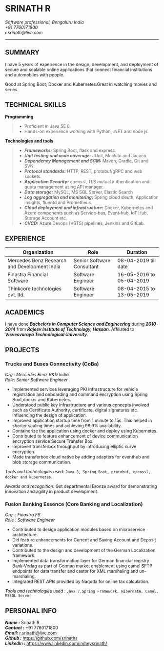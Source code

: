 # SRINATH R
_Software professional, Bengaluru India  
+91 7760171800  
r.srinath@live.com_  

****

## SUMMARY
<p>I have 5 years of experience in the design, development, and deployment of secure and scalable online applications that 
connect financial institutions and automobiles with people.</p>
<p>Good at Spring Boot, Docker and Kubernetes.Great in watching movies and series.</p>

## TECHNICAL SKILLS

**Programming**
> - Proficient in Java SE 8.  
> - Hands-on experience working with Python, .NET and node js.

   

**Technologies and tools**
 > - _**Frameworks:**_ Spring Boot, flask and express.
 > - _**Unit testing and code coverage:**_ JUnit, Mockito and Jacoco.
 > - _**Dependency Management and SCM:**_ Maven, Gradle, Git and SVN.
 > - _**Protocol standards:**_ HTTP, REST, protobuf/gRPC and web sockets.
 > - _**Application Security:**_ openssl, TLS mutual authentication and quota management using API manager.
 > - _**Data storage:**_ MySQL, MS SQL Server, Elastic Search
 > - _**Log aggregation and monitoring:**_ Spring cloud sleuth, Application insights, fluentd and Prometheus.
 > - _**Cloud deployment and infrastructure:**_ Docker, Kubernetes and Azure components such as Service-bus, Event-hub, IoT Hub, Storage Account etc.
 > - _**CI/CD:**_ Azure Devops (VSTS) pipelines, Jenkins and GitLab.
 
 ## EXPERIENCE
 
 |Organization|Role|Duration|
 |---|---|---|
 |Mercedes Benz Research and Development India|Senior Software Consultant|08-04-2019 till date|
 |Finastra Financial Software|Software Engineer|16-05-2016 to 05-04-2019|
 |Thinkcore technologies pvt. ltd.|Software Engineer|08-04-2015 to 13-05-2019|
 
 ## ACADEMICS
 
 I have done _**Bachelors in Computer Science and Engineering**_ during _**2010-2014**_
 from _**Rajeev Institute of Technology, Hassan**_. Affiliated to _**Visvesvaraya Technological University**_.
 
 ## PROJECTS
 
 ### Trucks and Buses Connectivity (CoBa)
 _Org.: Mercedes Benz R&D India  
 Role: Senior Software Engineer_
 
 - Implemented services leveraging PKI infrastructure for vehicle registration and onboarding and command encryption using 
 Spring Boot,docker and Kubernetes.
 - Understood public key infrastructure and various concepts involved such as Certificate Authority, certificate, digital signatures etc.
  influencing the design of application. 
 - Improved application startup time from 1 minute to 15s. This helped in shorter scaling times and achieving 99.9% availability.
 - Containerize the application using docker and deploy using Kubernetes.
 - Contributed to feature enhancement of device communication encryption service Secure Transfer Box.
 - Improved transferbox throughput by introducing elliptic curve encryption.
 - Made transferbox cloud native by adding adapters for eventhub and blob storage communication.
 
 _Tools and technologies used:_ `Java 8, Spring Boot, protobuf, openssl, docker and kubernetes`.
 
 _Awards and recognition:_ Got departmental Bronze award for demonstrating innovation and agility in product development.   
 
 ### Fusion Banking Essence (Core Banking and Localization)
 _Org. : Finastra FS  
 Role : Software Engineer_
 
 - Contributed to design application modules based on microservice architecture.
 - Did feature enhancements for Current and Saving Account and Deposit variations.
 - Contributed to the design and development of the German Localization framework.
 - Implemented data transformation layer for German financial registry Bank-Verlag as part of German market enablement 
 using camel SFTP endpoints for data transfer and castor for XML marshaling and un-marshaling.
 - Integrated REST APIs provided by Naqoda for online tax calculation.
 
_Tools and technologies used :_  `Java 7,Spring Framework, Hibernate, Camel, MSSQL Server`


## PERSONAL INFO

_**Name :**_ Srinath R  
_**Contact :**_ +91 7760171800  
_**Email:**_ r.srinath@live.com  
_**Github :**_ https://github.com/srinaths  
_**LinkedIn :**_ https://www.linkedin.com/in/heysrinath/  
